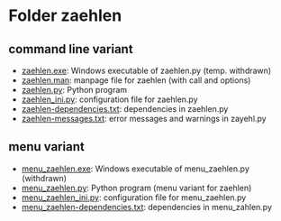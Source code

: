 # Folder zaehlen

## command line variant

* [zaehlen.exe](./zaehlen.exe "Windows executable of zaehlen.py"): 
  Windows executable of zaehlen.py  (temp. withdrawn)
* [zaehlen.man](./zaehlen.man "manpage file for zaehlen (with call and options)"): 
  manpage file for zaehlen (with call and options)
* [zaehlen.py](./zaehlen.py "Python program"): 
  Python program
* [zaehlen_ini.py](./zaehlen_ini.py "configuration file for zaehlen.py"): 
  configuration file for zaehlen.py
* [zaehlen-dependencies.txt](./zaehlen-dependencies.txt "dependencies in zaehlen.py"): 
  dependencies in zaehlen.py
* [zaehlen-messages.txt](./zaehlen-messages.txt "error messages and warnings in zayehl.py"): 
  error messages and warnings in zayehl.py


## menu variant

* [menu_zaehlen.exe](./menu_zaehlen.exe "Windows executable of menu_zaehlen.py"): 
  Windows executable of menu_zaehlen.py   (withdrawn)
* [menu_zaehlen.py](./menu_zaehlen.py "Python program (menu variant for zaehlen)"): 
  Python program (menu variant for zaehlen)
* [menu_zaehlen_ini.py](./menu_zaehlen_ini.py "configuration file for menu_zaehlen.py"): 
  configuration file for menu_zaehlen.py
* [menu_zaehlen-dependencies.txt](./menu_zaehlen-dependencies.txt "dependencies in menu_zahlen.py"):
  dependencies in menu_zahlen.py

